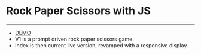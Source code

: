 # Rock Paper Scissors with JS
---
- [DEMO](https://strood.github.io/po_rock_paper_scissors/)
- V1 is a prompt driven rock paper scissors game. 
- index is then current live version, revamped with a responsive display.
